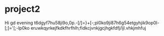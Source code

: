 # project2
Hi gd evening
t6dgyf7hu58ji9o,0p.-[/]=}+[-;pl0ko9ji87h6g54etgyhjik9op0l-[;]='[;-lp0ko
eruwkqyrkejfkdkfhrfhlh;fidkcjvnkjgcjhgkfdfj/ljl.vhkjmhfuj

